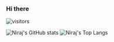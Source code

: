 ### Hi there
![visitors](https://visitor-badge.glitch.me/badge?page_id=nirajpdn.visitor-badge)

![Niraj's GitHub stats](https://github-readme-stats.vercel.app/api?username=nirajpdn&show_icons=true&theme=tokyonight)
![Niraj's Top Langs](https://github-readme-stats.vercel.app/api/top-langs/?username=anuraghazra&layout=compact&theme=tokyonight)
<!-- ![Top Langs](https://github-readme-stats.vercel.app/api/top-langs/?username=nirajpdn&layout=compact) -->
<!--
**nirajpdn/nirajpdn** is a ✨ _special_ ✨ repository because its `README.md` (this file) appears on your GitHub profile.

Here are some ideas to get you started:

- 🔭 I’m currently working on ...
- 🌱 I’m currently learning ...
- 👯 I’m looking to collaborate on ...
- 🤔 I’m looking for help with ...
- 💬 Ask me about ...
- 📫 How to reach me: ...
- 😄 Pronouns: ...
- ⚡ Fun fact: ...
-->
